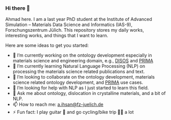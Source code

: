 ### Hi there 👋

Ahmad here. I am a last year PhD student at the Institute of Advanced Simulation – Materials Data Science and Informatics (IAS-9), Forschungszentrum Jülich. This repository stores my daily works, interesting works, and things that I want to learn. 

Here are some ideas to get you started:

- 🔭 I’m currently working on the ontology development especially in materials science and engineering domain, e.g., [DISOS](https://github.com/Materials-Data-Science-and-Informatics/Dislocation-Ontology-Suite) and [PRIMA](https://github.com/Materials-Data-Science-and-Informatics/MDMC-NEP-top-level-ontology)
- 🌱 I’m currently learning Natural Language Processing (NLP) on processing the materials science related publications and text.
- 👯 I’m looking to collaborate on the ontology development, materials science related ontology development, and [PRIMA](https://github.com/Materials-Data-Science-and-Informatics/MDMC-NEP-top-level-ontology) use cases. 
- 🤔 I’m looking for help with NLP as I just started to learn this field. 
- 💬 Ask me about ontology, dislocation in crystalline materials, and a bit of NLP.
- 📫 How to reach me: a.ihsan@fz-juelich.de
- ⚡ Fun fact: I play guitar 🎸  and go cycling/bike trip 🚴‍♂️ a lot

